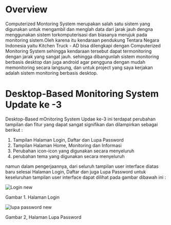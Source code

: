 # Overview
Computerized Montoring System merupakan salah satu sistem yang digunakan untuk mengambil 
dan menglah data dari jarak jauh dengna menggunakan sistem torkomputerisasi dan biasanya merujuk pada monitoring
sistem.Oleh karena itu kendaraan pendukung Tentara Negara Indonesia yaitu Kitchen Truck - AD bisa dilengkapi 
dengan Computerized Monitoring System sehingga kendaraan tersebut dapat termonitoring dengan jarak yang sangat 
jauh. sehingga dibangunlah sistem monitoring berbasis desktop dan juga android agar pengguna dengan mudah memonitoring 
secara langsung, dan untuk project yang saya kerjakan adalah sistem monitoring berbasis desktop.

# Desktop-Based Monitoring System Update ke -3
Desktop-Based mOnitoring System Updae ke-3 ini terdapat perubahan tampilan dan fitur yang dapat 
sangat signifikan dan dilampirkan sebagai berikut :

1. Tampilan Halaman Login, Daftar dan Lupa Password
2. Tampilan Halaman Home, Monitoring dan Informasi
3. Perubahan icon-icon yang digunakan secara menyeluruh
4. perubahan tema yang digunakan secara menyeluruh

namun dalam pengerjaannya, dari seluruh tampilan user interface diatas baru selesai Halaman Login, Daftar dan juga 
Lupa Password untuk keseluruhan tampilan user interface dapat dilihat pada gambar dibawah ini :

![Login new](https://user-images.githubusercontent.com/46160874/87640906-9730a180-c771-11ea-864f-655a76eb2c3c.PNG)

Gambar 1. Halaman Login

![lupa password new](https://user-images.githubusercontent.com/46160874/87640960-aa437180-c771-11ea-8d65-fc6b2cc018bc.PNG)

Gambar 2, Halaman Lupa Password


 
